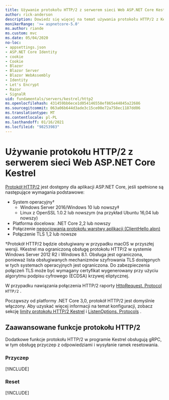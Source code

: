 ```yaml
---
title: Używanie protokołu HTTP/2 z serwerem sieci Web ASP.NET Core Kestrel
author: rick-anderson
description: Dowiedz się więcej na temat używania protokołu HTTP/2 z Kestrel, międzyplatformowego serwera sieci Web dla ASP.NET Core.
monikerRange: '>= aspnetcore-5.0'
ms.author: riande
ms.custom: mvc
ms.date: 05/04/2020
no-loc:
- appsettings.json
- ASP.NET Core Identity
- cookie
- Cookie
- Blazor
- Blazor Server
- Blazor WebAssembly
- Identity
- Let's Encrypt
- Razor
- SignalR
uid: fundamentals/servers/kestrel/http2
ms.openlocfilehash: 431459bb6ece1d054146558ef865e44845a22686
ms.sourcegitcommit: 063a06b644d3ade3c15ce00e72a758ec1187dd06
ms.translationtype: MT
ms.contentlocale: pl-PL
ms.lasthandoff: 01/16/2021
ms.locfileid: "98253983"
---
```

# <a name="use-http2-with-the-aspnet-core-kestrel-web-server"></a>Używanie protokołu HTTP/2 z serwerem sieci Web ASP.NET Core Kestrel

[Protokół HTTP/2](https://httpwg.org/specs/rfc7540.html) jest dostępny dla aplikacji ASP.NET Core, jeśli spełnione są następujące wymagania podstawowe:

* System operacyjny&dagger;
  * Windows Server 2016/Windows 10 lub nowszy&Dagger;
  * Linux z OpenSSL 1.0.2 lub nowszym (na przykład Ubuntu 16,04 lub nowszy)
* Platforma docelowa: .NET Core 2,2 lub nowszy
* Połączenie [negocjowania protokołu warstwy aplikacji (ClientHello alpn)](https://tools.ietf.org/html/rfc7301#section-3)
* Połączenie TLS 1,2 lub nowsze

&dagger;Protokół HTTP/2 będzie obsługiwany w przypadku macOS w przyszłej wersji.
&Dagger;Kestrel ma ograniczoną obsługę protokołu HTTP/2 w systemie Windows Server 2012 R2 i Windows 8.1. Obsługa jest ograniczona, ponieważ lista obsługiwanych mechanizmów szyfrowania TLS dostępnych w tych systemach operacyjnych jest ograniczona. Do zabezpieczenia połączeń TLS może być wymagany certyfikat wygenerowany przy użyciu algorytmu podpisu cyfrowego (ECDSA) krzywej eliptycznej.

W przypadku nawiązania połączenia HTTP/2 raporty [HttpRequest. Protocol](xref:Microsoft.AspNetCore.Http.HttpRequest.Protocol%2A) `HTTP/2` .

Począwszy od platformy .NET Core 3,0, protokół HTTP/2 jest domyślnie włączony. Aby uzyskać więcej informacji na temat konfiguracji, zobacz sekcję [limity protokołu HTTP/2 Kestrel](xref:fundamentals/servers/kestrel/options#http2-limits) i [ListenOptions. Protocols](xref:fundamentals/servers/kestrel/endpoints#listenoptionsprotocols) .

## <a name="advanced-http2-features"></a>Zaawansowane funkcje protokołu HTTP/2

Dodatkowe funkcje protokołu HTTP/2 w programie Kestrel obsługują gRPC, w tym obsługę przyczep z odpowiedziami i wysyłanie ramek resetowania.

### <a name="trailers"></a>Przyczep

[!INCLUDE[](~/includes/trailers.md)]

### <a name="reset"></a>Reset

[!INCLUDE[](~/includes/reset.md)]
